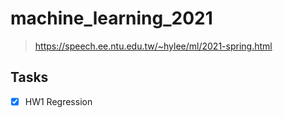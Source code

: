 # machine_learning_2021

> https://speech.ee.ntu.edu.tw/~hylee/ml/2021-spring.html

## Tasks

-[x] HW1	Regression
